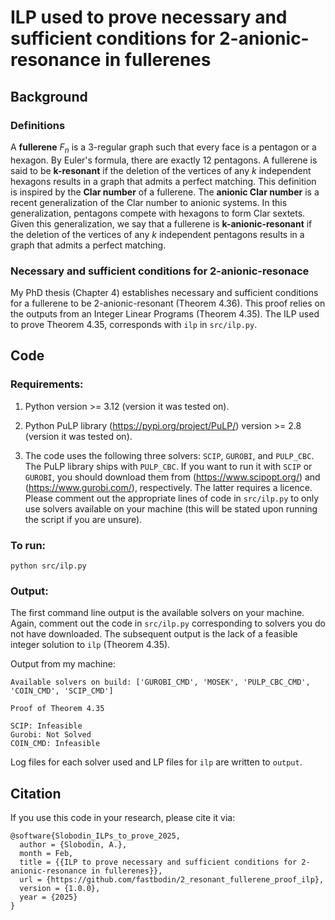 # ILP used to prove necessary and sufficient conditions for 2-anionic-resonance in fullerenes

## Background

### Definitions

A **fullerene** $F_n$ is a 3-regular graph such that every face is a pentagon
or a hexagon. By Euler's formula, there are exactly 12 pentagons. A fullerene
is said to be **k-resonant** if the deletion of the vertices of any $k$
independent hexagons results in a graph that admits a perfect
matching. This definition is inspired by the **Clar number** of a fullerene.
The **anionic Clar number** is a recent generalization of the Clar number to
anionic systems. In this generalization, pentagons compete with hexagons to
form Clar sextets. Given this generalization, we say that a fullerene is
**k-anionic-resonant** if the deletion of the vertices of any $k$ independent
pentagons results in a graph that admits a perfect matching.

### Necessary and sufficient conditions for 2-anionic-resonace

My PhD thesis (Chapter 4) establishes necessary and sufficient conditions for a
fullerene to be 2-anionic-resonant (Theorem 4.36). This proof relies on the
outputs from an Integer Linear Programs (Theorem 4.35). The ILP used to prove
Theorem 4.35, corresponds with `ilp` in `src/ilp.py`. 

## Code

### Requirements:

1. Python version >= 3.12 (version it was tested on).

2. Python PuLP library (https://pypi.org/project/PuLP/) version >= 2.8 (version
   it was tested on).

3. The code uses the following three solvers: `SCIP`, `GUROBI`, and `PULP_CBC`.
   The PuLP library ships with `PULP_CBC`. If you want to run it with `SCIP` or
`GUROBI`, you should download them from (https://www.scipopt.org/) and
(https://www.gurobi.com/), respectively. The latter requires a licence. Please
comment out the appropriate lines of code in `src/ilp.py` to only use solvers
available on your machine (this will be stated upon running the script if you
are unsure).

### To run:

```
python src/ilp.py
```

### Output:

The first command line output is the available solvers on your machine. Again,
comment out the code in `src/ilp.py` corresponding to solvers you do not have
downloaded. The subsequent output is the lack of a feasible integer solution to
`ilp` (Theorem 4.35).

Output from my machine:

```
Available solvers on build: ['GUROBI_CMD', 'MOSEK', 'PULP_CBC_CMD', 'COIN_CMD', 'SCIP_CMD']

Proof of Theorem 4.35

SCIP: Infeasible
Gurobi: Not Solved
COIN_CMD: Infeasible
```

Log files for each solver used and LP files for `ilp` are written to `output`.

## Citation
If you use this code in your research, please cite it via:

```
@software{Slobodin_ILPs_to_prove_2025,
  author = {Slobodin, A.},
  month = Feb,
  title = {{ILP to prove necessary and sufficient conditions for 2-anionic-resonance in fullerenes}},
  url = {https://github.com/fastbodin/2_resonant_fullerene_proof_ilp},
  version = {1.0.0},
  year = {2025}
}
```
